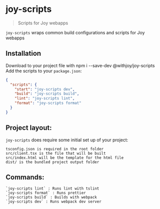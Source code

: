 # joy-scripts
> Scripts for Joy webapps

`joy-scripts` wraps common build configurations and scripts for Joy webapps

## Installation
Download to your project file with npm i --save-dev @withjoy/joy-scripts
Add the scripts to your `package.json`:
```json
{
  "scripts": {
    "start": "joy-scripts dev",
    "build": "joy-scripts build",
    "lint": "joy-scripts lint",
    "format": "joy-scripts format"
  }
}
```

## Project layout:
`joy-scripts` does require some initial set up of your project:
```
tsconfig.json is required in the root folder
src/client.tsx is the file that will be built
src/index.html will be the template for the html file
dist/ is the bundled project output folder
```
## Commands:
```
`joy-scripts lint` : Runs lint with tslint
`joy-scripts format` : Runs prettier
`joy-scripts build` : Builds with webpack
`joy-scripts dev` : Runs webpack dev server
```